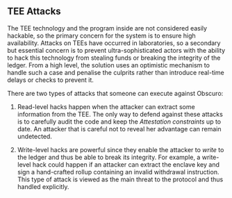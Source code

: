 ## TEE Attacks
The TEE technology and the program inside are not considered easily hackable, so the primary concern for the system is to ensure high availability.
Attacks on TEEs have occurred in laboratories, so a secondary but essential concern is to prevent ultra-sophisticated actors with the ability to hack this technology from stealing funds or breaking the integrity of the ledger.
From a high level, the solution uses an optimistic mechanism to handle such a case and penalise the culprits rather than introduce real-time delays or checks to prevent it.

There are two types of attacks that someone can execute against Obscuro:

1. Read-level hacks happen when the attacker can extract some information from the TEE. The only way to defend against these attacks is to carefully audit the code and keep the _Attestation constraints_ up to date. An attacker that is careful not to reveal her advantage can remain undetected.

2. Write-level hacks are powerful since they enable the attacker to _write_ to the ledger and thus be able to break its integrity. For example, a write-level hack could happen if an attacker can extract the enclave key and sign a hand-crafted rollup containing an invalid withdrawal instruction. This type of attack is viewed as the main threat to the protocol and thus handled explicitly.
